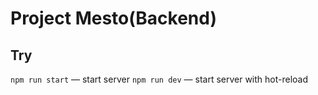# Project Mesto(Backend)

## Try

`npm run start` — start server 
`npm run dev` — start server with hot-reload
